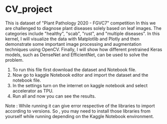 # CV_project
This is dataset of "Plant Pathology 2020 - FGVC7" competition In this we are challenged to diagnose plant diseases solely based on leaf images. The categories include "healthy", "scab", "rust", and "multiple diseases". 
In this kernel, I will visualize the data with Matplotlib and Plotly and then demonstrate some important image processing and augmentation techniques using OpenCV. Finally, I will show how different pretrained Keras models, such as DenseNet and EfficientNet, can be used to solve the problem.

1) To run this file first download the dataset and Notebook file.
2) Now go to kaggle Notebook editor and import the dataset and the notebook file.
3) In the settings turn on the internet on kaggle notebook and select accelerator as TPU.
4) Run all and now you can see the results.

 Note : While running it can give error respective of the libraries to import according to versions. So , you may need to install those libraries from yourself while running depending on the Kaggle Notebook environment.
